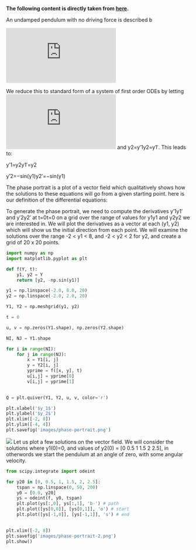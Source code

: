 **The following content is directly taken from [here](http://kitchingroup.cheme.cmu.edu/blog/2013/02/21/Phase-portraits-of-a-system-of-ODEs/).**

An undamped pendulum with no driving force is described b

![](https://latex.codecogs.com/svg.latex?%24y%5E%5Cprime%20%5E%5Cprime%20&plus;%20%5Csin%28y%29%3D0%24)



We reduce this to standard form of a system of first order ODEs by letting ![](https://latex.codecogs.com/svg.latex?y%5E%5Cprime%20%3D%20y_2) and y2=y′1y2=y1′. This leads to:

y′1=y2y1′=y2

y′2=−sin(y1)y2′=−sin(y1)

The phase portrait is a plot of a vector field which qualitatively shows how the solutions to these equations will go from a given starting point. here is our definition of the differential equations:

To generate the phase portrait, we need to compute the derivatives y′1y1′ and y′2y2′ at t=0t=0 on a grid over the range of values for y1y1 and y2y2 we are interested in. We will plot the derivatives as a vector at each (y1, y2) which will show us the initial direction from each point. We will examine the solutions over the range -2 < y1 < 8, and -2 < y2 < 2 for y2, and create a grid of 20 x 20 points.
```python
import numpy as np
import matplotlib.pyplot as plt

def f(Y, t):
    y1, y2 = Y
    return [y2, -np.sin(y1)]

y1 = np.linspace(-2.0, 8.0, 20)
y2 = np.linspace(-2.0, 2.0, 20)

Y1, Y2 = np.meshgrid(y1, y2)

t = 0

u, v = np.zeros(Y1.shape), np.zeros(Y2.shape)

NI, NJ = Y1.shape

for i in range(NI):
    for j in range(NJ):
        x = Y1[i, j]
        y = Y2[i, j]
        yprime = f([x, y], t)
        u[i,j] = yprime[0]
        v[i,j] = yprime[1]
     

Q = plt.quiver(Y1, Y2, u, v, color='r')

plt.xlabel('$y_1$')
plt.ylabel('$y_2$')
plt.xlim([-2, 8])
plt.ylim([-4, 4])
plt.savefig('images/phase-portrait.png')
```
![](http://kitchingroup.cheme.cmu.edu/img/images/phase-portrait.png)
Let us plot a few solutions on the vector field. We will consider the solutions where y1(0)=0, and values of y2(0) = [0 0.5 1 1.5 2 2.5], in otherwords we start the pendulum at an angle of zero, with some angular velocity.

```python
from scipy.integrate import odeint

for y20 in [0, 0.5, 1, 1.5, 2, 2.5]:
    tspan = np.linspace(0, 50, 200)
    y0 = [0.0, y20]
    ys = odeint(f, y0, tspan)
    plt.plot(ys[:,0], ys[:,1], 'b-') # path
    plt.plot([ys[0,0]], [ys[0,1]], 'o') # start
    plt.plot([ys[-1,0]], [ys[-1,1]], 's') # end
    

plt.xlim([-2, 8])
plt.savefig('images/phase-portrait-2.png')
plt.show()
```
